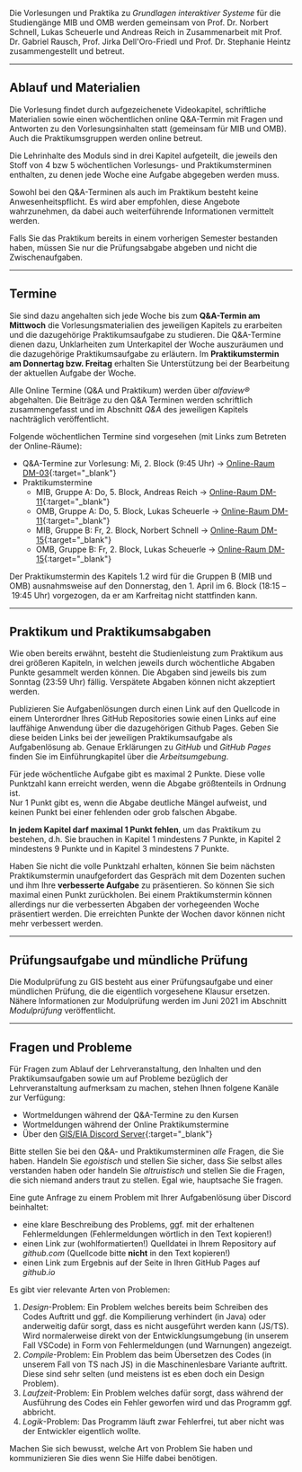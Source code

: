 <!-- Über diesen Kurs -->

Die Vorlesungen und Praktika zu *Grundlagen interaktiver Systeme* für die Studiengänge MIB und OMB werden gemeinsam von Prof. Dr. Norbert Schnell, Lukas Scheuerle und Andreas Reich in Zusammenarbeit mit Prof. Dr. Gabriel Rausch, Prof. Jirka Dell'Oro-Friedl und Prof. Dr. Stephanie Heintz zusammengestellt und betreut.

---

## Ablauf und Materialien

Die Vorlesung findet durch aufgezeichenete Videokapitel, schriftliche Materialien sowie einen wöchentlichen online Q&A-Termin mit Fragen und Antworten zu den Vorlesungsinhalten statt (gemeinsam für MIB und OMB). Auch die Praktikumsgruppen werden online betreut.

Die Lehrinhalte des Moduls sind in drei Kapitel aufgeteilt, die jeweils den Stoff von 4 bzw 5 wöchentlichen Vorlesungs- und Praktikumsterminen enthalten, zu denen jede Woche eine Aufgabe abgegeben werden muss.

Sowohl bei den Q&A-Terminen als auch im Praktikum besteht keine Anwesenheitspflicht. Es wird aber empfohlen, diese Angebote wahrzunehmen, da dabei auch weiterführende Informationen vermittelt werden.

Falls Sie das Praktikum bereits in einem vorherigen Semester bestanden haben, müssen Sie nur die Prüfungsabgabe abgeben und nicht die Zwischenaufgaben.

---

## Termine

Sie sind dazu angehalten sich jede Woche bis zum **Q&A-Termin am Mittwoch** die Vorlesungsmaterialien des jeweiligen Kapitels zu erarbeiten und die dazugehörige Praktikumsaufgabe zu studieren. Die Q&A-Termine dienen dazu, Unklarheiten zum Unterkapitel der Woche auszuräumen und die dazugehörige Praktikumsaufgabe zu erläutern. Im **Praktikumstermin am Donnertag bzw. Freitag** erhalten Sie Unterstützung bei der Bearbeitung der aktuellen Aufgabe der Woche.

Alle Online Termine (Q&A und Praktikum) werden über *alfaview&reg;* abgehalten. Die Beiträge zu den Q&A Terminen werden schriftlich zusammengefasst und im Abschnitt *Q&A* des jeweiligen Kapitels nachträglich veröffentlicht.

Folgende wöchentlichen Termine sind vorgesehen (mit Links zum Betreten der Online-Räume):  
- Q&A-Termine zur Vorlesung: Mi, 2. Block (9:45 Uhr) → [Online-Raum DM-03](https://rooms.hs-furtwangen.de/rooms/dm03){:target="_blank"}
- Praktikumstermine
  - MIB, Gruppe A: Do, 5. Block, Andreas Reich → [Online-Raum DM-11](https://rooms.hs-furtwangen.de/rooms/dm11){:target="_blank"}
  - OMB, Gruppe A: Do, 5. Block, Lukas Scheuerle → [Online-Raum DM-11](https://rooms.hs-furtwangen.de/rooms/dm11){:target="_blank"}
  - MIB, Gruppe B: Fr, 2. Block, Norbert Schnell → [Online-Raum DM-15](https://rooms.hs-furtwangen.de/rooms/dm15){:target="_blank"}
  - OMB, Gruppe B: Fr, 2. Block, Lukas Scheuerle → [Online-Raum DM-15](https://rooms.hs-furtwangen.de/rooms/dm15){:target="_blank"}

Der Praktikumstermin des Kapitels 1.2 wird für die Gruppen B (MIB und OMB) ausnahmsweise auf den Donnerstag, den 1. April im 6. Block (18:15 – 19:45 Uhr) vorgezogen, da er am Karfreitag nicht stattfinden kann.

---

## Praktikum und Praktikumsabgaben

Wie oben bereits erwähnt, besteht die Studienleistung zum Praktikum aus drei größeren Kapiteln, in welchen jeweils durch wöchentliche Abgaben Punkte gesammelt werden können. Die Abgaben sind jeweils bis zum Sonntag (23:59 Uhr) fällig. Verspätete Abgaben können nicht akzeptiert werden.

Publizieren Sie Aufgabenlösungen durch einen Link auf den Quellcode in einem Unterordner Ihres GitHub Repositories sowie einen Links auf eine lauffähige Anwendung über die dazugehörigen Github Pages. 
Geben Sie diese beiden Links bei der jeweiligen Praktikumsaufgabe als Aufgabenlösung ab. 
Genaue Erklärungen zu *GitHub* und *GitHub Pages* finden Sie im Einführungkapitel über die *Arbeitsumgebung*.

Für jede wöchentliche Aufgabe gibt es maximal 2 Punkte. Diese volle Punktzahl kann erreicht werden, wenn die Abgabe größtenteils in Ordnung ist.  
Nur 1 Punkt gibt es, wenn die Abgabe deutliche Mängel aufweist, und keinen Punkt bei einer fehlenden oder grob falschen Abgabe.

**In jedem Kapitel darf maximal 1 Punkt fehlen**, um das Praktikum zu bestehen, d.h. Sie brauchen in Kapitel 1 mindestens 7 Punkte, in Kapitel 2 mindestens 9 Punkte und in Kapitel 3 mindestens 7 Punkte.

Haben Sie nicht die volle Punktzahl erhalten, können Sie beim nächsten Praktikumstermin unaufgefordert das Gespräch mit dem Dozenten suchen und ihm Ihre **verbesserte Aufgabe** zu präsentieren. So können Sie sich maximal einen Punkt zurückholen. Bei einem Praktikumstermin können allerdings nur die verbesserten Abgaben der vorhegeenden Woche präsentiert werden. Die erreichten Punkte der Wochen davor können nicht mehr verbessert werden.

---

## Prüfungsaufgabe und mündliche Prüfung

Die Modulprüfung zu GIS besteht aus einer Prüfungsaufgabe und einer mündlichen Prüfung, die die eigentlich vorgesehene Klausur ersetzen. Nähere Informationen zur Modulprüfung werden im Juni 2021 im Abschnitt *Modulprüfung* veröffentlicht.

---

## Fragen und Probleme

Für Fragen zum Ablauf der Lehrveranstaltung, den Inhalten und den Praktikumsaufgaben sowie um auf Probleme bezüglich der Lehrveranstaltung aufmerksam zu machen, stehen Ihnen folgene Kanäle zur Verfügung:
- Wortmeldungen während der Q&A-Termine zu den Kursen
- Wortmeldungen während der Online Praktikumstermine
- Über den [GIS/EIA Discord Server](https://discord.gg/KpHqEUF){:target="_blank"}

Bitte stellen Sie bei den Q&A- und Praktikumsterminen *alle* Fragen, die Sie haben. Handeln Sie *egoistisch* und stellen Sie sicher, dass Sie selbst alles verstanden haben oder handeln Sie *altruistisch* und stellen Sie die Fragen, die sich niemand anders traut zu stellen. Egal wie, hauptsache Sie fragen.

Eine gute Anfrage zu einem Problem mit Ihrer Aufgabenlösung über Discord beinhaltet:
  - eine klare Beschreibung des Problems, ggf. mit der erhaltenen Fehlermeldungen (Fehlermeldungen wörtlich in den Text kopieren!)
  - einen Link zur (wohlformatierten!) Quelldatei in Ihrem Repository auf *github.com* (Quellcode bitte **nicht** in den Text kopieren!)
  - einen Link zum Ergebnis auf der Seite in Ihren GitHub Pages auf *github.io*


Es gibt vier relevante Arten von Problemen:

1. *Design*-Problem: Ein Problem welches bereits beim Schreiben des Codes Auftritt und ggf. die Kompilierung verhindert (in Java) oder anderweitig dafür sorgt, dass es nicht ausgeführt werden kann (JS/TS). Wird normalerweise direkt von der Entwicklungsumgebung (in unserem Fall VSCode) in Form von Fehlermeldungen (und Warnungen) angezeigt.
2. *Compile*-Problem: Ein Problem das beim Übersetzen des Codes (in unserem Fall von TS nach JS) in die Maschinenlesbare Variante auftritt. Diese sind sehr selten (und meistens ist es eben doch ein Design Problem).
3. *Laufzeit*-Problem: Ein Problem welches dafür sorgt, dass während der Ausführung des Codes ein Fehler geworfen wird und das Programm ggf. abbricht.
4. *Logik*-Problem: Das Programm läuft zwar Fehlerfrei, tut aber nicht was der Entwickler eigentlich wollte.

Machen Sie sich bewusst, welche Art von Problem Sie haben und kommunizieren Sie dies wenn Sie Hilfe dabei benötigen.